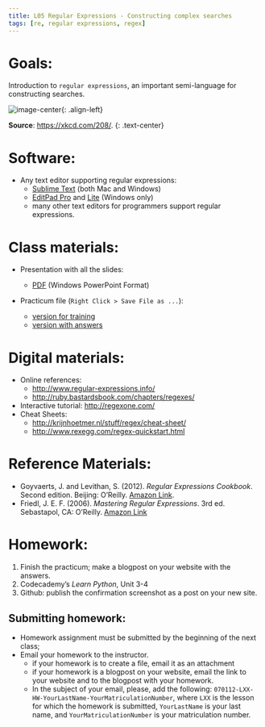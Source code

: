 ```yaml
---
title: L05 Regular Expressions - Constructing complex searches
tags: [re, regular expressions, regex]
---
```


# Goals:

Introduction to `regular expressions`, an important semi-language for constructing searches.

![image-center](https://imgs.xkcd.com/comics/regular_expressions.png){: .align-left}

**Source**: <https://xkcd.com/208/>.
{: .text-center}

# Software:

* Any text editor supporting regular expressions:
	- [Sublime Text](https://www.sublimetext.com/) (both Mac and Windows)
	- [EditPad Pro](https://www.editpadpro.com/) and [Lite](https://www.editpadlite.com/) (Windows only) 
	- many other text editors for programmers support regular expressions.


# Class materials:

* Presentation with all the slides:
	- [PDF](https://github.com/maximromanov/re_tutorial/blob/master/RegularExpressions_Western.pdf?raw=true) (Windows PowerPoint Format)

* Practicum file (`Right Click > Save File as ...`):
	- [version for training](https://raw.githubusercontent.com/maximromanov/re_tutorial/master/re_practucum_text_western.txt)
	- [version with answers](https://raw.githubusercontent.com/maximromanov/re_tutorial/master/re_practucum_text_western_answers.txt)


# Digital materials:

* Online references:
	- <http://www.regular-expressions.info/>
	- <http://ruby.bastardsbook.com/chapters/regexes/>
* Interactive tutorial: <http://regexone.com/>
* Cheat Sheets:
	- <http://krijnhoetmer.nl/stuff/regex/cheat-sheet/>
	- <http://www.rexegg.com/regex-quickstart.html>


# Reference Materials:

* Goyvaerts, J. and Levithan, S. (2012). *Regular Expressions Cookbook*. Second edition. Beijing: O’Reilly. [Amazon Link](http://www.amazon.com/Regular-Expressions-Cookbook-Jan-Goyvaerts/dp/1449319432/).
* Friedl, J. E. F. (2006). *Mastering Regular Expressions*. 3rd ed. Sebastapol, CA: O’Reilly. [Amazon Link](http://www.amazon.com/Mastering-Regular-Expressions-Jeffrey-Friedl/dp/0596528124/)


# Homework:

1. Finish the practicum; make a blogpost on your website with the answers.
4. Codecademy’s *Learn Python*, Unit 3-4
5. Github: publish the confirmation screenshot as a post on your new site.


## Submitting homework:

* Homework assignment must be submitted by the beginning of the next class;
* Email your homework to the instructor.
	* if your homework is to create a file, email it as an attachment
	* if your homework is a blogpost on your website, email the link to your website and to the blogpost with your homework.
	*  In the subject of your email, please, add the following: `070112-LXX-HW-YourLastName-YourMatriculationNumber`, where `LXX` is the lesson for which the homework is submitted, `YourLastName` is your last name, and `YourMatriculationNumber` is your matriculation number.